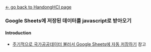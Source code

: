 [← go back to HandongHCI page](https://leelamb.github.io/HandongHCI)

### Google Sheets에 저장된 데이터를 javascript로 받아오기

#### Introduction
- [주기적으로 국가공공데이터 불러서 Google Sheets에 자동 저장하기](#) 참고
